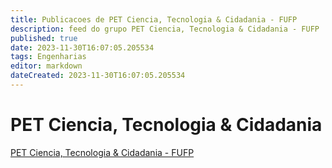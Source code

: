 ```yaml
---
title: Publicacoes de PET Ciencia, Tecnologia & Cidadania - FUFP
description: feed do grupo PET Ciencia, Tecnologia & Cidadania - FUFP
published: true
date: 2023-11-30T16:07:05.205534
tags: Engenharias
editor: markdown
dateCreated: 2023-11-30T16:07:05.205534
---
```


# PET Ciencia, Tecnologia & Cidadania
[PET Ciencia, Tecnologia & Cidadania - FUFP](/grupo/238PETCienciaTecnologiaCidadaniaFUFP.md)
